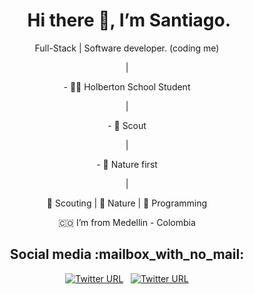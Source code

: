 <h1 align="center"><a id="Hi_Im_Alejandro_chicken_0"></a>&nbsp;Hi there 👋, I’m Santiago.</h1>
<p align="center">Full-Stack | Software developer. (coding me)</p>
<p align="center">|</p>
<p align="center">- 👨‍💻 Holberton School Student</p>
<p align="center">|</p>
<p align="center">- 🌱 Scout</p>
<p align="center">|</p>
<p align="center">- 🍃 Nature first</p>
<p align="center">|</p>
<!-- <h2 align="center"><a id="About_me_6"></a>About me</h2> -->
<p align="center">💜 Scouting | 💚 Nature | 💙 Programming</p>
<p align="center">
  <a>🇨🇴 I’m from Medellin - Colombia</a><br>
</p>
<h2 align="center"><a id="Social_media_mailbox_with_no_mail_15"></a>Social media :mailbox_with_no_mail:</h2>
<p align="center">
  <a href="https://twitter.com/sagudelo1200"><img src="https://img.shields.io/twitter/url?color=%231DA1F2&amp;label=follow&amp;logo=twitter&amp;logoColor=%231DA1F2&amp;style=flat-square&amp;url=https%3A%2F%2Fwww.reddit.com%2Fuser%2FFatChicken277" alt="Twitter URL"></a>
  &nbsp;
  <a href="https://www.linkedin.com/in/s-agudelo/"><img src="https://img.shields.io/twitter/url?color=%230072b1&amp;label=connect&amp;logo=linkedin&amp;logoColor=%230072b1&amp;style=flat-square&amp;url=https%3A%2F%2Fwww.linkedin.com%2Fin%2Falejandro-ramirez-ciceros%2F" alt="Twitter URL"></a>
</p>
